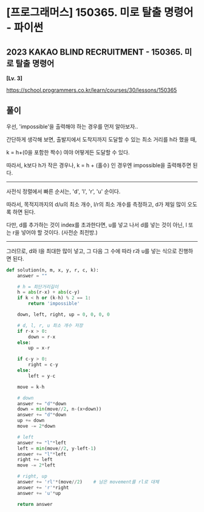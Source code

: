 # [프로그래머스] 150365. 미로 탈출 명령어 - 파이썬

## 2023 KAKAO BLIND RECRUITMENT - 150365. 미로 탈출 명령어

**[Lv. 3]**



https://school.programmers.co.kr/learn/courses/30/lessons/150365



## 풀이

우선, 'impossible'을 출력해야 하는 경우를 먼저 알아보자..

간단하게 생각해 보면, 출발지에서 도착지까지 도달할 수 있는 최소 거리를 h라 했을 때,

k = h+(0을 포함한 짝수) 여야 어떻게든 도달할 수 있다.

따라서, k보다 h가 작은 경우나, k = h + (홀수) 인 경우엔 impossible을 출력해주면 된다.

---

사전식 정렬에서 빠른 순서는, 'd', 'l', 'r', 'u' 순이다.

따라서, 목적지까지의 d/u의 최소 개수, l/r의 최소 개수를 측정하고, d가 제일 많이 오도록 하면 된다.

다만, d를 추가하는 것이 index를 초과한다면, u를 넣고 나서 d를 넣는 것이 아닌, l 또는 r을 넣어야 할 것이다. (사전순 최전방.)

---

그러므로, d와 l을 최대한 많이 넣고, 그 다음 그 수에 따라 r과 u를 넣는 식으로 진행하면 된다.



```python
def solution(n, m, x, y, r, c, k):
    answer = ""

    # h = 최단거리길이
    h = abs(r-x) + abs(c-y)
    if k < h or (k-h) % 2 == 1:
        return 'impossible'

    down, left, right, up = 0, 0, 0, 0

    # d, l, r, u 최소 개수 저장
    if r-x > 0:
        down = r-x
    else:
        up = x-r

    if c-y > 0:
        right = c-y
    else:
        left = y-c

    move = k-h

    # down
    answer += "d"*down
    down = min(move//2, n-(x+down))
    answer += "d"*down
    up += down
    move -= 2*down

    # left
    answer += "l"*left
    left = min(move//2, y-left-1)
    answer += "l"*left
    right += left
    move -= 2*left

    # right, up
    answer += 'rl'*(move//2)    # 남은 movement를 rl로 대체
    answer += 'r'*right
    answer += 'u'*up

    return answer
```

